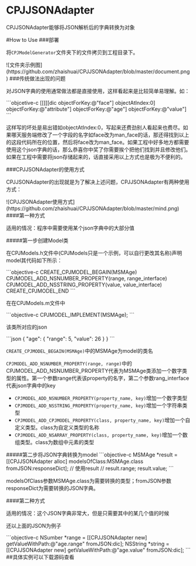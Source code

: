 # CPJJSONAdapter
<p>CPJJSONAdapter能够将JSON解析后的字典转换为对象</p>
#How to Use
###部署<p>将<code>CPJModelGenerator</code>文件夹下的文件拷贝到工程目录下。</p>
![文件夹示例图](https://github.com/zhaishuai/CPJJSONAdapter/blob/master/document.png)
###传统做法出现的问题
<p>对JSON字典的使用通常做法都是直接使用，这样看起来是比较简单易理解。如：</p>
```objcetive-c
[[[[[dic objectForKey:@"face"] objectAtIndex:0] objectForKey:@"attribute"] objectForKey:@"age"] objectForKey:@"value"]
```
<p>这样写的坏处是易出错如objectAtIndex:0，写起来还费劲别人看起来也费尽。如果哪天服务端修改了一个字段的名字如face改为man_face的话，那还得找到以上的这段代码所在的位置，然后将face改为man_face。如果工程中好多地方都需要使用这个json字典的话，那么恭喜你中奖了你需要挨个把他们找到并且修改他们。如果在工程中需要将json存储起来的，话直接采用以上方式也是极为不便利的。</p>
###CPJJSONAdapter的使用方式
<p>CPJJSONAdapter的出现就是为了解决上述问题，CPJJSONAdapter有两种使用方式：</p>
![CPJJSONAdapter使用方式](https://github.com/zhaishuai/CPJJSONAdapter/blob/master/mind.png)
####第一种方式
<p>适用的情况：程序中需要使用某个json字典中的大部分值</p>
#####第一步创建Model类
<p>在CPJModels.h文件中(CPJModels只是一个示例，可以自行更改其名称)声明model其代码如下所示：</p>
```objective-c
CREATE_CPJMODEL_BEGAIN(MSMAge)
    CPJMODEL_ADD_NSNUMBER_PROPERTY(range, range_interface)
    CPJMODEL_ADD_NSSTRING_PROPERTY(value, value_interface)
CREATE_CPJMODEL_END
```
<p>在在CPJModels.m文件中</p>
```objective-c
CPJMODEL_IMPLEMENT(MSMAge);
```
<p>该类所对应的json</p>
```json
{
    "age": {
                "range": 5,
                "value": 26
            }
}
```
<p><code>CREATE_CPJMODEL_BEGAIN(MSMAge)</code>中的MSMAge为model的类名</p>
<p><code>CPJMODEL_ADD_NSNUMBER_PROPERTY(range, range)</code>中的CPJMODEL_ADD_NSNUMBER_PROPERTY代表为MSMAge类添加一个数字类型的属性。第一个参数range代表该property的名字，第二个参数rang_interface代表json字典中的key</p>
<ul>
<li><code>CPJMODEL_ADD_NSNUMBER_PROPERTY(property_name, key)</code>增加一个数字类型</li>
<li><code>CPJMODEL_ADD_NSSTRING_PROPERTY(property_name, key)</code>增加一个字符串类型</li>
<li><code>CPJMODEL_ADD_CPJMODEL_PROPERTY(class, property_name, key)</code>增加一个自定义类型。class为自定义类型的名称</li>
<li><code>CPJMODEL_ADD_NSARRAY_PROPERTY(class, property_name, key)</code>增加一个数组类型。class为数组中元素的类型</li>
</ul>
#####第二步将JSON字典转换为model
```objective-c
MSMAge *result = [[CPJJSONAdapter alloc] modelsOfClass:MSMAge.class fromJSON:responseDict];
// 使用result
//
result.range;
result.value;
```
<p>modelsOfClass参数MSMAge.class为需要转换的类型；fromJSON参数responseDict为需要转换的JSON字典。</p>
####第二种方式
<p>适用的情况：这个JSON字典非常大，但是只需要其中的某几个值的时候</p>
<p>还以上面的JSON为例子</p>
```objective-c
NSumber  *range = [[CPJJSONAdapter new] getValueWithPath:@"age.range" fromJSON:dic];
NSString *string = [[CPJJSONAdapter new] getValueWithPath:@"age.value" fromJSON:dic];
```
##具体实例可以下载源码查看
